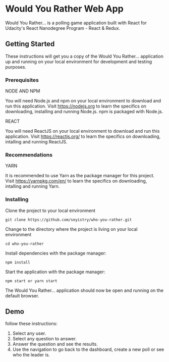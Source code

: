 # Would You Rather Web App

Would You Rather... is a polling game application built with React for Udacity's React Nanodegree Program - React & Redux.

## Getting Started

These instructions will get you a copy of the Would You Rather... application up and running on your local environment for development and testing purposes.

### Prerequisites

NODE AND NPM

You will need Node.js and npm on your local environment to download and run this application. Visit https://nodejs.org to learn the specifics on downloading, installing and running Node.js. npm is packaged with Node.js.

REACT

You will need ReactJS on your local environment to download and run this application. Visit https://reactjs.org/ to learn the specifics on downloading, intalling and running ReactJS.

### Recommendations

YARN

It is recommended to use Yarn as the package manager for this project. Visit https://yarnpkg.com/en/ to learn the specifics on downloading, intalling and running Yarn.

### Installing

Clone the project to your local environment

```
git clone https://github.com/seyistry/who-you-rather.git
```

Change to the directory where the project is living on your local environment

```
cd who-you-rather
```

Install dependencies with the package manager:

```
npm install
```

Start the application with the package manager:

```
npm start or yarn start
```

The Would You Rather... application should now be open and running on the default browser.


## Demo

follow these instructions:

1. Select any user.
2. Select any question to answer.
3. Answer the question and see the results.
4. Use the navigation to go back to the dashboard, create a new poll or see who the leader is.




